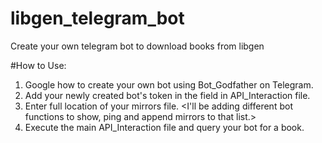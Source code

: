 # libgen_telegram_bot
Create your own telegram bot to download books from libgen

#How to Use:

1. Google how to create your own bot using Bot_Godfather on Telegram.
2. Add your newly created bot's token in the <TOKEN> field in API_Interaction file.
3. Enter full location of your mirrors file. <I'll be adding different bot functions to show, ping and append mirrors to that list.>
4. Execute the main API_Interaction file and query your bot for a book.
